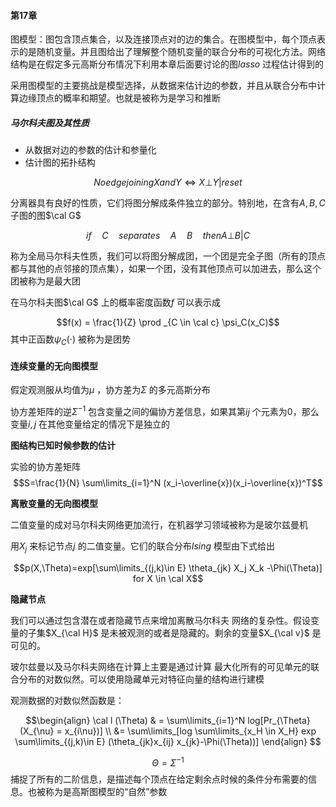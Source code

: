 #### 第17章

图模型：图包含顶点集合，以及连接顶点对的边的集合。在图模型中，每个顶点表示的是随机变量。并且图给出了理解整个随机变量的联合分布的可视化方法。网络结构是在假定多元高斯分布情况下利用本章后面要讨论的图$lasso$ 过程估计得到的

采用图模型的主要挑战是模型选择，从数据来估计边的参数，并且从联合分布中计算边缘顶点的概率和期望。也就是被称为是学习和推断

##### 马尔科夫图及其性质

* 从数据对边的参数的估计和参量化
* 估计图的拓扑结构

$$No edge joining X and Y \Leftrightarrow X \bot Y | reset$$ 

分离器具有良好的性质，它们将图分解成条件独立的部分。特别地，在含有$A,B,C$ 子图的图$\cal G$ 

$$ if \quad C \quad separates \quad A \quad B \quad then A \bot B |C$$  

称为全局马尔科夫性质，我们可以将图分解成团，一个团是完全子图（所有的顶点都与其他的点邻接的顶点集），如果一个团，没有其他顶点可以加进去，那么这个团被称为是最大团

在马尔科夫图$\cal G$ 上的概率密度函数$f$ 可以表示成

$$f(x) = \frac{1}{Z}  \prod _{C \in \cal c} \psi_C(x_C)$$ 其中正函数$\psi_C(\cdot)$ 被称为是团势



#### 连续变量的无向图模型

假定观测服从均值为$\mu$ ，协方差为$\Sigma$ 的多元高斯分布

协方差矩阵的逆$\Sigma^{-1}$ 包含变量之间的偏协方差信息，如果其第$ij$ 个元素为0，那么变量$i,j$ 在其他变量给定的情况下是独立的

**图结构已知时候参数的估计**

实验的协方差矩阵$$S=\frac{1}{N} \sum\limits_{i=1}^N (x_i-\overline{x})(x_i-\overline{x})^T$$ 



**离散变量的无向图模型** 

二值变量的成对马尔科夫网络更加流行，在机器学习领域被称为是玻尔兹曼机

用$X_j$ 来标记节点$j$ 的二值变量。它们的联合分布$Ising$ 模型由下式给出

$$p(X,\Theta)=exp[\sum\limits_{(j,k)\in E} \theta_{jk} X_j X_k -\Phi(\Theta)]  for X \in \cal X$$ 

**隐藏节点**

我们可以通过包含潜在或者隐藏节点来增加离散马尔科夫 网络的复杂性。假设变量的子集$X_{\cal H}$ 是未被观测的或者是隐藏的。剩余的变量$X_{\cal v}$ 是可见的。

玻尔兹曼以及马尔科夫网络在计算上主要是通过计算 最大化所有的可见单元的联合分布的对数似然。可以使用隐藏单元对特征向量的结构进行建模

观测数据的对数似然函数是：

$$\begin{align} \cal l (\Theta) & = \sum\limits_{i=1}^N log[Pr_{\Theta}(X_{\nu} = x_{i\nu})] \\ &= \sum\limits_[log \sum\limits_{x_H \in X_H} exp \sum\limits_{(j,k)\in E} (\theta_{jk}x_{ij} x_{jk}-\Phi(\Theta))] \end{align} $$ 

$$\Theta = \Sigma ^{-1}$$ 捕捉了所有的二阶信息，是描述每个顶点在给定剩余点时候的条件分布需要的信息。也被称为是高斯图模型的“自然”参数


